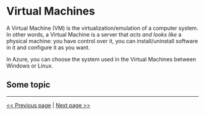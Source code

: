 # Virtual Machines
A Virtual Machine (VM) is the virtualization/emulation of a computer system. In other words, a Virtual Machine is a server that _acts and looks like_ a physical machine: you have control over it, you can install/uninstall software in it and configure it as you want.

In Azure, you can choose the system used in the Virtual Machines between Windows or Linux.

## Some topic

---

[<< Previous page](skills-measured.md)
|
[Next page >>](www.google.com)
